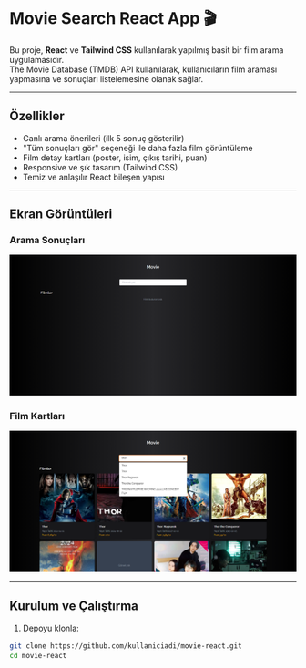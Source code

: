 # Movie Search React App 🎬

Bu proje, **React** ve **Tailwind CSS** kullanılarak yapılmış basit bir film arama uygulamasıdır.  
The Movie Database (TMDB) API kullanılarak, kullanıcıların film araması yapmasına ve sonuçları listelemesine olanak sağlar.

---

## Özellikler

- Canlı arama önerileri (ilk 5 sonuç gösterilir)
- "Tüm sonuçları gör" seçeneği ile daha fazla film görüntüleme
- Film detay kartları (poster, isim, çıkış tarihi, puan)
- Responsive ve şık tasarım (Tailwind CSS)
- Temiz ve anlaşılır React bileşen yapısı

---

## Ekran Görüntüleri

### Arama Sonuçları
![Arama Sonuçları](./screenshots/anasayfa.png)

### Film Kartları
![Film Kartları](./screenshots/aramasonuclari.png)

---

## Kurulum ve Çalıştırma

1. Depoyu klonla:

```bash
git clone https://github.com/kullaniciadi/movie-react.git
cd movie-react
